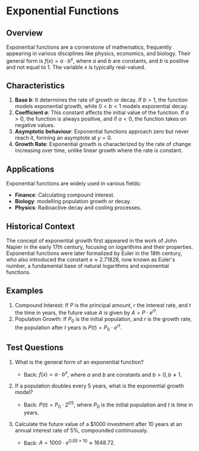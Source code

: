 # Exponential Functions

## Overview
Exponential functions are a cornerstone of mathematics, frequently appearing in various disciplines like physics, economics, and biology. Their general form is $f(x) = a \cdot b^x$, where $a$ and $b$ are constants, and $b$ is positive and not equal to 1. The variable $x$ is typically real-valued.

## Characteristics
1. **Base $b$**: It determines the rate of growth or decay. If $b > 1$, the function models exponential growth, while $0 < b < 1$ models exponential decay.
2. **Coefficient $a$**: This constant affects the initial value of the function. If $a > 0$, the function is always positive, and if $a < 0$, the function takes on negative values.
3. **Asymptotic behaviour**: Exponential functions approach zero but never reach it, forming an asymptote at $y = 0$.
4. **Growth Rate**: Exponential growth is characterized by the rate of change increasing over time, unlike linear growth where the rate is constant.

## Applications
Exponential functions are widely used in various fields:
- **Finance**: Calculating compound interest.
- **Biology**: modelling population growth or decay.
- **Physics**: Radioactive decay and cooling processes.

## Historical Context
The concept of exponential growth first appeared in the work of John Napier in the early 17th century, focusing on logarithms and their properties. Exponential functions were later formalized by Euler in the 18th century, who also introduced the constant $e \approx 2.71828$, now known as Euler's number, a fundamental base of natural logarithms and exponential functions.

## Examples
1. Compound Interest: If $P$ is the principal amount, $r$ the interest rate, and $t$ the time in years, the future value $A$ is given by $A = P \cdot e^{rt}$.
2. Population Growth: If $P_0$ is the initial population, and $r$ is the growth rate, the population after $t$ years is $P(t) = P_0 \cdot e^{rt}$.

## Test Questions
1. What is the general form of an exponential function?
   - Back: $f(x) = a \cdot b^x$, where $a$ and $b$ are constants and $b > 0, b \neq 1$.

2. If a population doubles every 5 years, what is the exponential growth model?
   - Back: $P(t) = P_0 \cdot 2^{t/5}$, where $P_0$ is the initial population and $t$ is time in years.

3. Calculate the future value of a $1000 investment after 10 years at an annual interest rate of 5%, compounded continuously.
   - Back: $A = 1000 \cdot e^{0.05 \times 10} \approx 1648.72$.